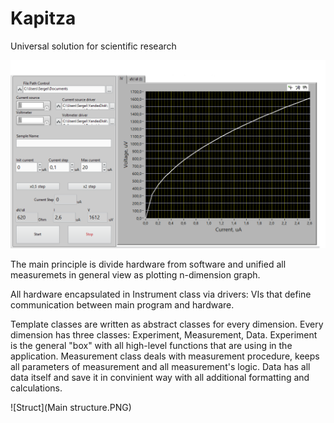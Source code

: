 # Kapitza
Universal solution for scientific research

![IV](Kapitza_IV.PNG)

The main principle is divide hardware from software and unified all measuremets in general view as plotting n-dimension graph.

All hardware encapsulated in Instrument class via drivers: VIs that define communication between main program and hardware.

Template classes are written as abstract classes for every dimension. Every dimension has three classes: Experiment, Measurement, Data. Experiment is the general "box" with all high-level functions that are using in the application. Measurement class deals with measurement procedure, keeps all parameters of measurement and all measurement's logic. Data has all data itself and save it in convinient way with all additional formatting and calculations.

![Struct](Main structure.PNG)
